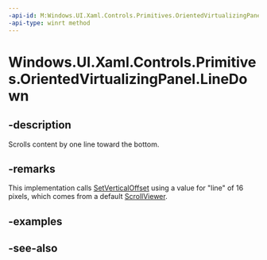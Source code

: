 ```yaml
---
-api-id: M:Windows.UI.Xaml.Controls.Primitives.OrientedVirtualizingPanel.LineDown
-api-type: winrt method
---
```


<!-- Method syntax
public void LineDown()
-->

# Windows.UI.Xaml.Controls.Primitives.OrientedVirtualizingPanel.LineDown

## -description
Scrolls content by one line toward the bottom.



## -remarks
This implementation calls [SetVerticalOffset](orientedvirtualizingpanel_setverticaloffset_1333703417.md) using a value for "line" of 16 pixels, which comes from a default [ScrollViewer](../windows.ui.xaml.controls/scrollviewer.md). 
<!--Override the method and call <xref targtype="method_winrt" rid="w_ui_xaml_ctrl_prim.orientedvirtualizingpanel_setverticaloffset"  xmlns:xsi="http://www.w3.org/2001/XMLSchema-instance">SetVerticalOffset</xref> using a different measurement to change the interpretation of "line" for a derivation of 
      <xref rid="w_ui_xaml_ctrl_prim.orientedvirtualizingpanel" targtype="class_winrt">OrientedVirtualizingPanel</xref>.-->

## -examples

## -see-also
